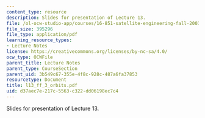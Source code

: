 ```yaml
---
content_type: resource
description: Slides for presentation of Lecture 13.
file: /ol-ocw-studio-app/courses/16-851-satellite-engineering-fall-2003/d37aec7e217c5563c322dd06198ec7c4_l13_ff_3_orbits.pdf
file_size: 395296
file_type: application/pdf
learning_resource_types:
- Lecture Notes
license: https://creativecommons.org/licenses/by-nc-sa/4.0/
ocw_type: OCWFile
parent_title: Lecture Notes
parent_type: CourseSection
parent_uid: 3b549c67-355e-4f8c-928c-487a6fa37853
resourcetype: Document
title: l13_ff_3_orbits.pdf
uid: d37aec7e-217c-5563-c322-dd06198ec7c4
---
```

Slides for presentation of Lecture 13.